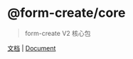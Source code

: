# @form-create/core
> form-create V2 核心包

[文档](http://form-create.com/v2) | [Document](http://form-create.com/en/v2)